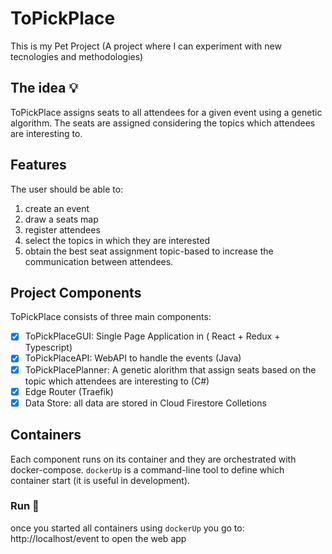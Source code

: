 # ToPickPlace
This is my Pet Project (A project where I can experiment with new tecnologies and methodologies)

## The idea :bulb:
ToPickPlace assigns seats to all attendees for a given event using a genetic algorithm.
The seats are assigned considering the topics which attendees are interesting to.

## Features
The user should be able to:
1. create an event
2. draw a seats map 
2. register attendees
3. select the topics in which they are interested
4. obtain the best seat assignment topic-based to increase the communication between attendees.

## Project Components
ToPickPlace consists of three main components:
- [x] ToPickPlaceGUI: Single Page Application in ( React + Redux + Typescript)
- [x] ToPickPlaceAPI: WebAPI to handle the events (Java)
- [x] ToPickPlacePlanner: A genetic alorithm that assign seats based on the topic which attendees are interesting to (C#)
- [x] Edge Router (Traefik)
- [x] Data Store: all data are stored in Cloud Firestore Colletions 

## Containers
Each component runs on its container and they are orchestrated with  docker-compose.
 ```dockerUp``` is a command-line tool to define which container start (it is useful in development).

### Run :running:
once you started all containers using ```dockerUp``` you go to:
http://localhost/event to open the web app